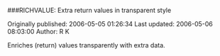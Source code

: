 ###RICHVALUE: Extra return values in transparent style

Originally published: 2006-05-05 01:26:34
Last updated: 2006-05-06 08:03:00
Author: R K

Enriches (return) values transparently with extra data.